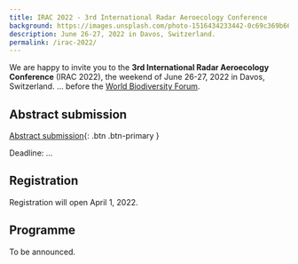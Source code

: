 ```yaml
---
title: IRAC 2022 - 3rd International Radar Aeroecology Conference
background: https://images.unsplash.com/photo-1516434233442-0c69c369b66d?ixlib=rb-1.2.1&ixid=MnwxMjA3fDB8MHxwaG90by1wYWdlfHx8fGVufDB8fHx8&auto=format&fit=crop&w=1000
description: June 26-27, 2022 in Davos, Switzerland.
permalink: /irac-2022/
---
```


We are happy to invite you to the **3rd International Radar Aeroecology Conference** (IRAC 2022), the weekend of June 26-27, 2022 in Davos, Switzerland. ... before the [World Biodiversity Forum](https://www.worldbiodiversityforum.org/).

## Abstract submission

[Abstract submission](https://forms.gle/8B9VVcf5Mq2tERhZ8){: .btn .btn-primary }

Deadline: ...

## Registration

Registration will open April 1, 2022.

<!-- [Registration](https://example.com){: .btn .btn-primary } -->

## Programme

To be announced.

<!--
### Day 1 - Saturday June 26, 2022

Time | Title
--- | ---
... | ...

### Day 2 - Sunday June 27, 2022

Time | Title
--- | ---
... | ...
-->
